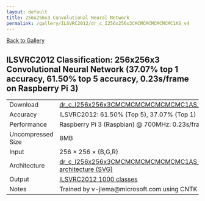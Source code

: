 ```yaml
---
layout: default
title: 256x256x3 Convolutional Neural Network
permalink: /gallery/ILSVRC2012/dr_c_I256x256x3CMCMCMCMCMCMCMC1AS_v4
---
```


[Back to Gallery](/ELL/gallery)

## ILSVRC2012 Classification: 256x256x3 Convolutional Neural Network (37.07% top 1 accuracy, 61.50% top 5 accuracy, 0.23s/frame on Raspberry Pi 3)

<table class="table table-striped table-bordered">
    <tr>
        <td> Download </td>
        <td colspan="3"> <a href="https://github.com/Microsoft/ELL-models/raw/master/models/ILSVRC2012/dr_c_I256x256x3CMCMCMCMCMCMCMC1AS_v4/dr_c_I256x256x3CMCMCMCMCMCMCMC1AS_v4.ell.zip">dr_c_I256x256x3CMCMCMCMCMCMCMC1AS_v4.ell.zip</a></td>
    </tr>
    <tr>
        <td> Accuracy </td>
        <td colspan="3"> ILSVRC2012: 61.50% (Top 5), 37.07% (Top 1) </td>
    </tr>
    <tr>
        <td> Performance </td>
        <td colspan="3"> Raspberry Pi 3 (Raspbian) @ 700MHz: 0.23s/frame </td>
    </tr>
    <tr>
        <td> Uncompressed Size </td>
        <td colspan="3"> 8MB </td>
    </tr>
    <tr>
        <td> Input </td>
        <td colspan="3"> 256 &times; 256 &times; {B,G,R} </td>
    </tr>
    <tr>
        <td> Architecture </td>
        <td>
            <a href="https://github.com/Microsoft/ELL-models/raw/master/models/ILSVRC2012/dr_c_I256x256x3CMCMCMCMCMCMCMC1AS_v4/dr_c_I256x256x3CMCMCMCMCMCMCMC1AS_v4.cntk.svg?sanitize=true" target="_blank">dr_c_I256x256x3CMCMCMCMCMCMCMC1AS_v4 architecture (SVG)</a>
        </td>
    </tr>
    <tr>
        <td> Output </td>
        <td colspan="3"> <a href="https://github.com/Microsoft/ELL-models/raw/master/models/ILSVRC2012/categories.txt">ILSVRC2012 1000 classes</a> </td>
    </tr>
    <tr>
        <td> Notes </td>
        <td colspan="3"> Trained by v-jlema@microsoft.com using CNTK 2.3.1 </td>
    </tr>
</table>

